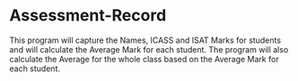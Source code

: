 # Assessment-Record
This program will capture the Names, ICASS and ISAT Marks for students and will calculate the Average Mark for each student. The program will also calculate the Average for the whole class based on the Average Mark for each student.
